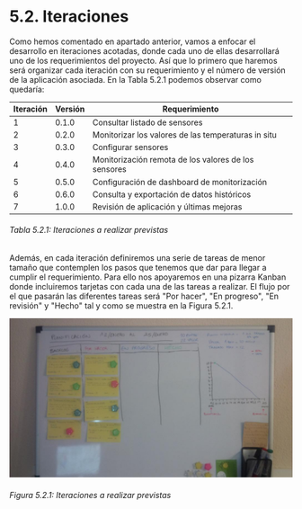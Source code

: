 # 5.2. Iteraciones

Como hemos comentado en apartado anterior, vamos a enfocar el desarrollo en iteraciones acotadas, donde cada uno de ellas desarrollará uno de los requerimientos del proyecto. Así que lo primero que haremos será organizar cada iteración con su requerimiento y el número de versión de la aplicación asociada. En la Tabla 5.2.1 podemos observar como quedaría:

| Iteración | Versión | Requerimiento                                        |   
| --------- | ------- | ---------------------------------------------------- |
| 1         | 0.1.0   | Consultar listado de sensores                        |
| 2         | 0.2.0   | Monitorizar los valores de las temperaturas in situ  | 
| 3         | 0.3.0   | Configurar sensores                                  | 
| 4         | 0.4.0   | Monitorización remota de los valores de los sensores | 
| 5         | 0.5.0   | Configuración de dashboard de monitorización         | 
| 6         | 0.6.0   | Consulta y exportación de datos históricos           |
| 7         | 1.0.0   | Revisión de aplicación y últimas mejoras             |
###### *Tabla 5.2.1: Iteraciones a realizar previstas*

Además, en cada iteración definiremos una serie de tareas de menor tamaño que contemplen los pasos que tenemos que dar para llegar a cumplir el requerimiento. Para ello nos apoyaremos en una pizarra Kanban donde incluiremos tarjetas con cada una de las tareas a realizar. El flujo por el que pasarán las diferentes tareas será "Por hacer", "En progreso", "En revisión" y "Hecho" tal y como se muestra en la Figura 5.2.1.

![](./imagenes/pizarra_planificacion.jpg)
###### *Figura 5.2.1: Iteraciones a realizar previstas*

